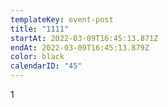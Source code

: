 ```yaml
---
templateKey: event-post
title: "1111"
startAt: 2022-03-09T16:45:13.871Z
endAt: 2022-03-09T16:45:13.879Z
color: black
calendarID: "45"
---
```

1